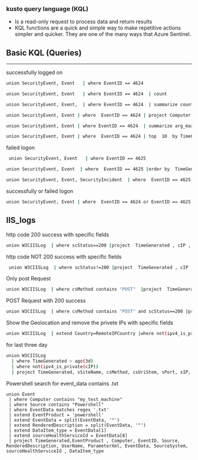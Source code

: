 ### kusto query language (KQL)
- Is a read-only request to process data and return results
- KQL functions are a quick and simple way to make repetitive actions simpler and quicker. They are one of the many ways that Azure Sentinel. 

Basic KQL (Queries)
----
---
successfully logged on
```bash
union SecurityEvent, Event   | where EventID == 4624
 ``` 
 ```bash
 union SecurityEvent, Event   | where EventID == 4624  | count  
 ```
 ```bash
 union SecurityEvent, Event,  | where EventID == 4624  | summarize count() by AccountName, Computer 
 ```
 ```bash
 union SecurityEvent, Event | where  EventID == 4624 | project Computer , EventID 
 ```
 ```bash
 union SecurityEvent, Event | where EventID == 4624  | summarize arg_max(TimeGenerated, *) by Account. 
 ```
 ```bash
 union SecurityEvent, Event | where  EventID == 4624 | top  10  by TimeGenerated desc  
 ```
 failed logon
 ```bash
  union SecurityEvent, Event   | where EventID == 4625
 ```
 ```bash
 union SecurityEvent, Event  | where  EventID == 4625 |order by  TimeGenerated desc  | limit 10 
 ```
```bash
union SecurityEvent, Event, SecurityIncident  | where  EventID == 4625 |order by  TimeGenerated desc  | limit 10
````
successfully or failed logon
 ```bash
 union SecurityEvent, Event | where  EventID == 4624 or EventID == 4625  |project  EventID , Process ,  ProcessName , SubjectAccount
 ```
 IIS_logs 
 -----
 http code 200 success with specific fields
 ```bash
 union W3CIISLog  | where scStatus==200 |project  TimeGenerated , cIP , csMethod , csUriStem, csUriQuery , scStatus , TimeTaken , csUserAgent  
```
http code NOT 200 success with specific fields
```bash
 union W3CIISLog  | where scStatus!=200 |project  TimeGenerated , cIP , csMethod , csUriStem, csUriQuery , scStatus , TimeTaken , csUserAgent  
```
Only post Request
```bash 
union W3CIISLog  | where csMethod contains "POST"  |project  TimeGenerated , cIP , csMethod , csUriStem, csUriQuery , scStatus , TimeTaken , csUserAgent  
```
POST Request with 200 success
```bash
union W3CIISLog  | where csMethod contains "POST" and scStatus==200 |project  TimeGenerated , cIP , csMethod , csUriStem, csUriQuery , scStatus , TimeTaken , csUserAgent  
```
Show the Geolocation and remove the privete IPs with specific fields 
```bash
union W3CIISLog  | extend Country=RemoteIPCountry |where not(ipv4_is_private(cIP)) |project  TimeGenerated,Country ,cIP , sIP , csUriStem,csUserName,csUriQuery,TimeTaken, csUserAgent
```
for last three day
```bash
union W3CIISLog 
  | where TimeGenerated > ago(3d)
  | where not(ipv4_is_private(cIP))
  | project TimeGenerated, sSiteName, csMethod, csUriStem, sPort, sIP, cIP, RemoteIPCountry , csUserAgent
```
Powershell search for event_data contains .txt
```
union Event
 | where Computer contains "my_test_machine"
 | where Source contains "Powershell"
 | where EventData matches regex '.txt'
 | extend EventProduct = 'powershell'
 | extend EventData = split(EventData, '"')
 | extend RenderedDescription = split(EventData, '"')
 | extend DataItem_type = EventData[1]
 | extend sourceHealthServiceId = EventData[8]
 | project TimeGenerated,EventProduct , Computer, EventID, Source, RenderedDescription, UserName, ParameterXml, EventData, SourceSystem, sourceHealthServiceId , DataItem_type
```


